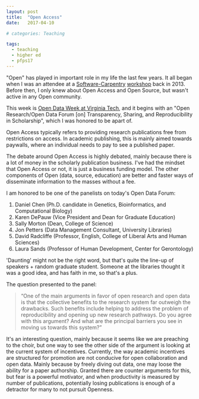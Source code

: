 ```yaml
---
layout: post
title:  "Open Access"
date:   2017-04-10

# categories: Teaching

tags:
  - teaching
  - higher ed
  - pfps17
---
```


"Open" has played in important role in my life the last few years.
It all began when I was an attendee at a [Software-Carpentry][1] [workshop][2] back in 2013.
Before then, I only knew about Open Access and Open Source,
but wasn't active in any Open community.

This week is [Open Data Week at Virginia Tech][4],
and it begins with
an "Open Research/Open Data Forum [on] Transparency, Sharing, and Reproducibility in Scholarship",
which I was honored to be apart of.

<!-- more -->

Open Access typically refers to providing research publications free from restrictions on access.
In academic publishing,
this is mainly aimed towards paywalls,
where an individual needs to pay to see a published paper.

The debate around Open Access is highly debated,
mainly because there is a lot of money in the scholarly publication business.
I've had the mindset that Open Access or not, it is just a business funding model.
The other components of Open (data, source, education) are better and faster ways of disseminate
information to the masses without a fee.

I am honored to be one of the panelists on today's Open Data Forum:

1. Daniel Chen (Ph.D. candidate in Genetics, Bioinformatics, and Computational Biology)
2. Karen DePauw (Vice President and Dean for Graduate Education)
3. Sally Morton (Dean, College of Science)
4. Jon Petters (Data Management Consultant, University Libraries)
5. David Radcliffe (Professor, English, College of Liberal Arts and Human Sciences)
6. Laura Sands (Professor of Human Development, Center for Gerontology)

'Daunting' might not be the right word,
but that's quite the line-up of speakers + random graduate student.
Someone at the libraries thought it was a good idea,
and has faith in me, so that's a plus.

The question presented to the panel:

> “One of the main arguments in favor of open research and open data is that the collective benefits to the research system far outweigh the drawbacks. Such benefits include helping to address the problem of reproducibility and opening up new research pathways. Do you agree with this argument? And what are the principal barriers you see in moving us towards this system?”

It's an interesting question, mainly because it seems like we are preaching to the choir,
but one way to see the other side of the argument is looking at the current system of incentives.
Currently, the way academic incentives are structured for promotion are not conducive for open collaboration and open data.
Mainly because by freely diving out data, one may loose the ability for a paper authorship.
Granted there are counter arguments for this, but fear is a powerful motivator,
and when productivity is measured by number of publications,
potentially losing publications is enough of a detractor for many to not pursuit Openness.

[1]: https://software-carpentry.org/
[2]: https://software-carpentry.org/blog/2016/10/what_swc_means_to_me.html
[3]: https://blogs.lt.vt.edu/openvt/2017/01/17/opencon-2016-reports-from-virginia-tech-graduate-students/
[4]: https://vtnews.vt.edu/articles/2017/04/univlib-opendataweek.html
